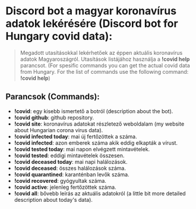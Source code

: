 # Discord bot a magyar koronavírus adatok lekérésére (Discord bot for Hungary covid data):

> Megadott utasításokkal lekérhetőek az éppen aktuális koronavírus adatok Magyaroszágról. Utasítások listájához használja a **!covid help** parancsot. (For spesific commands you can get the actual covid data from Hungary. For the list of commands use the following command: **!covid help**)

## Parancsok (Commands):
   * **!covid**: egy kisebb ismertető a botról (description about the bot).
   * **!covid github**: github repository.
   * **!covid site**: koronavírus adatokat részletező weboldalam (my website about Hungarian corona virus data).
   * **!covid infected today**: mai új fertőzöttek a száma.
   * **!covid infected**: azon emberek száma akik eddig elkapták a vírust.
   * **!covid tested today**: mai napon elvégzett mintavételek.
   * **!covid tested**: eddigi mintavételek összesen.
   * **!covid deceased today**: mai napi halálozások.
   * **!covid deceased**: összes halálozások száma.
   * **!covid quarantined**: karanténban levők száma.
   * **!covid recovered**: gyógyultak száma.
   * **!covid active**: jelenleg fertőzöttek száma.
   * **!covid all**: bővebb leírás az aktuális adatokról (a little bit more detailed description about today's data).